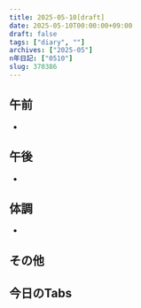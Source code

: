 ```yaml
---
title: 2025-05-10[draft]
date: 2025-05-10T00:00:00+09:00
draft: false
tags: ["diary", ""]
archives: ["2025-05"]
n年日記: ["0510"]
slug: 370386
---
```

## 午前
- 
## 午後
- 
## 体調
- 
## その他
## 今日のTabs